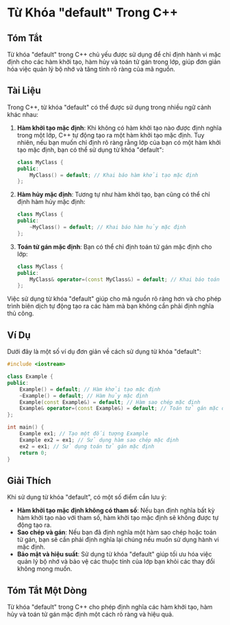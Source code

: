 <!--
Meta Description: # Từ Khóa "default" Trong C++ ## Tóm Tắt Từ khóa "default" trong C++ chủ yếu được sử dụng để chỉ định hành vi mặc định cho các hàm khởi tạo, hàm hủy v...
Meta Keywords: định, hàm, mặc, default, tạo
-->

# Từ Khóa "default" Trong C++

## Tóm Tắt
Từ khóa "default" trong C++ chủ yếu được sử dụng để chỉ định hành vi mặc định cho các hàm khởi tạo, hàm hủy và toán tử gán trong lớp, giúp đơn giản hóa việc quản lý bộ nhớ và tăng tính rõ ràng của mã nguồn.

## Tài Liệu
Trong C++, từ khóa "default" có thể được sử dụng trong nhiều ngữ cảnh khác nhau:

1. **Hàm khởi tạo mặc định**: Khi không có hàm khởi tạo nào được định nghĩa trong một lớp, C++ tự động tạo ra một hàm khởi tạo mặc định. Tuy nhiên, nếu bạn muốn chỉ định rõ ràng rằng lớp của bạn có một hàm khởi tạo mặc định, bạn có thể sử dụng từ khóa "default":
   ```cpp
   class MyClass {
   public:
       MyClass() = default; // Khai báo hàm khởi tạo mặc định
   };
   ```

2. **Hàm hủy mặc định**: Tương tự như hàm khởi tạo, bạn cũng có thể chỉ định hàm hủy mặc định:
   ```cpp
   class MyClass {
   public:
       ~MyClass() = default; // Khai báo hàm hủy mặc định
   };
   ```

3. **Toán tử gán mặc định**: Bạn có thể chỉ định toán tử gán mặc định cho lớp:
   ```cpp
   class MyClass {
   public:
       MyClass& operator=(const MyClass&) = default; // Khai báo toán tử gán mặc định
   };
   ```

Việc sử dụng từ khóa "default" giúp cho mã nguồn rõ ràng hơn và cho phép trình biên dịch tự động tạo ra các hàm mà bạn không cần phải định nghĩa thủ công.

## Ví Dụ
Dưới đây là một số ví dụ đơn giản về cách sử dụng từ khóa "default":

```cpp
#include <iostream>

class Example {
public:
    Example() = default; // Hàm khởi tạo mặc định
    ~Example() = default; // Hàm hủy mặc định
    Example(const Example&) = default; // Hàm sao chép mặc định
    Example& operator=(const Example&) = default; // Toán tử gán mặc định
};

int main() {
    Example ex1; // Tạo một đối tượng Example
    Example ex2 = ex1; // Sử dụng hàm sao chép mặc định
    ex2 = ex1; // Sử dụng toán tử gán mặc định
    return 0;
}
```

## Giải Thích
Khi sử dụng từ khóa "default", có một số điểm cần lưu ý:

- **Hàm khởi tạo mặc định không có tham số**: Nếu bạn định nghĩa bất kỳ hàm khởi tạo nào với tham số, hàm khởi tạo mặc định sẽ không được tự động tạo ra.
- **Sao chép và gán**: Nếu bạn đã định nghĩa một hàm sao chép hoặc toán tử gán, bạn sẽ cần phải định nghĩa lại chúng nếu muốn sử dụng hành vi mặc định.
- **Bảo mật và hiệu suất**: Sử dụng từ khóa "default" giúp tối ưu hóa việc quản lý bộ nhớ và bảo vệ các thuộc tính của lớp bạn khỏi các thay đổi không mong muốn.

## Tóm Tắt Một Dòng
Từ khóa "default" trong C++ cho phép định nghĩa các hàm khởi tạo, hàm hủy và toán tử gán mặc định một cách rõ ràng và hiệu quả.